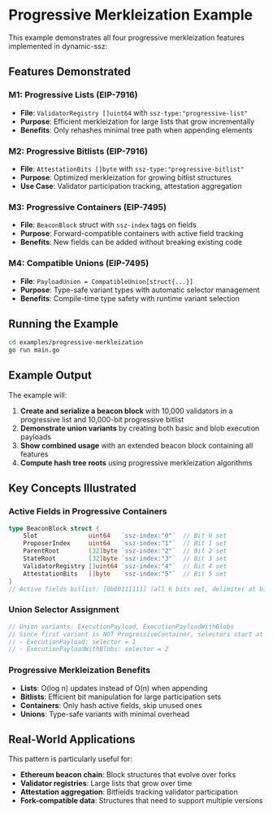 # Progressive Merkleization Example

This example demonstrates all four progressive merkleization features implemented in dynamic-ssz:

## Features Demonstrated

### M1: Progressive Lists (EIP-7916)
- **File**: `ValidatorRegistry []uint64` with `ssz-type:"progressive-list"`
- **Purpose**: Efficient merkleization for large lists that grow incrementally
- **Benefits**: Only rehashes minimal tree path when appending elements

### M2: Progressive Bitlists (EIP-7916)
- **File**: `AttestationBits []byte` with `ssz-type:"progressive-bitlist"`
- **Purpose**: Optimized merkleization for growing bitlist structures
- **Use Case**: Validator participation tracking, attestation aggregation

### M3: Progressive Containers (EIP-7495)
- **File**: `BeaconBlock` struct with `ssz-index` tags on fields
- **Purpose**: Forward-compatible containers with active field tracking
- **Benefits**: New fields can be added without breaking existing code

### M4: Compatible Unions (EIP-7495)
- **File**: `PayloadUnion = CompatibleUnion[struct{...}]`
- **Purpose**: Type-safe variant types with automatic selector management
- **Benefits**: Compile-time type safety with runtime variant selection

## Running the Example

```bash
cd examples/progressive-merkleization
go run main.go
```

## Example Output

The example will:

1. **Create and serialize a beacon block** with 10,000 validators in a progressive list and 10,000-bit progressive bitlist
2. **Demonstrate union variants** by creating both basic and blob execution payloads
3. **Show combined usage** with an extended beacon block containing all features
4. **Compute hash tree roots** using progressive merkleization algorithms

## Key Concepts Illustrated

### Active Fields in Progressive Containers
```go
type BeaconBlock struct {
    Slot              uint64   `ssz-index:"0"`  // Bit 0 set
    ProposerIndex     uint64   `ssz-index:"1"`  // Bit 1 set
    ParentRoot        [32]byte `ssz-index:"2"`  // Bit 2 set
    StateRoot         [32]byte `ssz-index:"3"`  // Bit 3 set
    ValidatorRegistry []uint64 `ssz-index:"4"`  // Bit 4 set
    AttestationBits   []byte   `ssz-index:"5"`  // Bit 5 set
}
// Active fields bitlist: [0b00111111] (all 6 bits set, delimiter at bit 5)
```

### Union Selector Assignment
```go
// Union variants: ExecutionPayload, ExecutionPayloadWithBlobs
// Since first variant is NOT ProgressiveContainer, selectors start at 1:
// - ExecutionPayload: selector = 1
// - ExecutionPayloadWithBlobs: selector = 2
```

### Progressive Merkleization Benefits
- **Lists**: O(log n) updates instead of O(n) when appending
- **Bitlists**: Efficient bit manipulation for large participation sets
- **Containers**: Only hash active fields, skip unused ones
- **Unions**: Type-safe variants with minimal overhead

## Real-World Applications

This pattern is particularly useful for:
- **Ethereum beacon chain**: Block structures that evolve over forks
- **Validator registries**: Large lists that grow over time
- **Attestation aggregation**: Bitfields tracking validator participation
- **Fork-compatible data**: Structures that need to support multiple versions